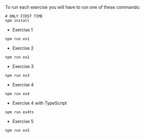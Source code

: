 To run each exercise you will have to run one of these commands:
```
# ONLY FIRST TIME
npm install
```

* Exercise 1
```
npm run ex1
```
* Exercise 2
```
npm run ex2
```
* Exercise 3
```
npm run ex3
```
* Exercise 4
```
npm run ex4
```
* Exercise 4 with TypeScript
```
npm run ex4ts
```
* Exercise 5
```
npm run ex5
```
